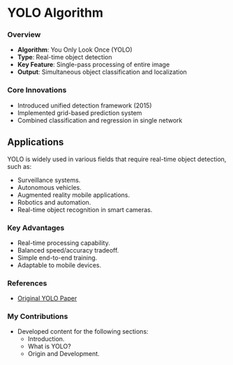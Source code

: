 # YOLO Algorithm

### Overview
- **Algorithm**: You Only Look Once (YOLO)
- **Type**: Real-time object detection
- **Key Feature**: Single-pass processing of entire image
- **Output**: Simultaneous object classification and localization

### Core Innovations
- Introduced unified detection framework (2015)
- Implemented grid-based prediction system
- Combined classification and regression in single network


## Applications  
YOLO is widely used in various fields that require real-time object detection, such as:
- Surveillance systems.  
- Autonomous vehicles.  
- Augmented reality mobile applications.  
- Robotics and automation.  
- Real-time object recognition in smart cameras.  


### Key Advantages
- Real-time processing capability.  
- Balanced speed/accuracy tradeoff.  
- Simple end-to-end training.  
- Adaptable to mobile devices. 

### References
- [Original YOLO Paper](https://arxiv.org/abs/1506.02640)



### My Contributions
- Developed content for the following sections:
  - Introduction.
  - What is YOLO?
  - Origin and Development.
